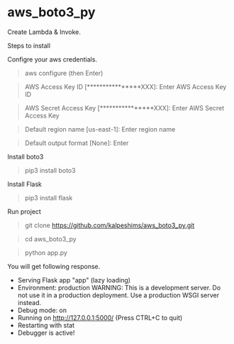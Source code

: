 # aws_boto3_py

Create Lambda & Invoke.

Steps to install

Configre your aws credentials.
> aws configure  (then Enter)

> AWS Access Key ID [****************XXX]: Enter AWS Access Key ID

> AWS Secret Access Key [****************XXX]: Enter AWS Secret Access Key

> Default region name [us-east-1]: Enter region name

> Default output format [None]: Enter


Install boto3
> pip3 install boto3

Install Flask
> pip3 install flask

Run project

> git clone https://github.com/kalpeshims/aws_boto3_py.git

> cd aws_boto3_py

> python app.py


You will get following response.

 * Serving Flask app "app" (lazy loading)
 * Environment: production
   WARNING: This is a development server. Do not use it in a production deployment.
   Use a production WSGI server instead.
 * Debug mode: on
 * Running on http://127.0.0.1:5000/ (Press CTRL+C to quit)
 * Restarting with stat
 * Debugger is active!

